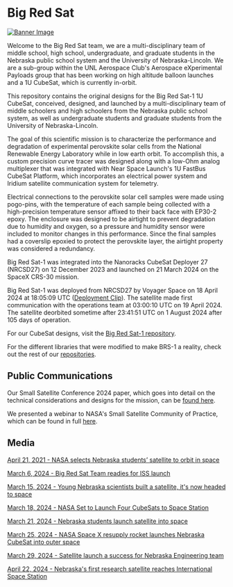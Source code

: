 # Big Red Sat

[![Banner Image](https://github.com/wsarce/Big-Red-Sat-1/blob/main/Images/Banner%20Image.png)](https://github.com/Big-Red-Sat/bigredsat.github.io/blob/main/Banner%20Image.png)

Welcome to the Big Red Sat team, we are a multi-disciplinary team of middle school, high school, undergraduate, and graduate students in the Nebraska public school system and the University of Nebraska-Lincoln.  We are a sub-group within the UNL Aerospace Club's Aerospace eXperimental Payloads group that has been working on high altitude balloon launches and a 1U CubeSat, which is currently in-orbit.

This repository contains the original designs for the Big Red Sat-1 1U CubeSat, conceived, designed, and launched by a multi-disciplinary team of middle schoolers and high schoolers from the Nebraska public school system, as well as undergraduate students and graduate students from the University of Nebraska-Lincoln.  

The goal of this scientific mission is to characterize the performance and degradation of experimental perovskite solar cells from the National Renewable Energy Laboratory while in low earth orbit.  To accomplish this, a custom precision curve tracer was designed along with a low-Ohm analog multiplexer that was integrated with Near Space Launch's 1U FastBus CubeSat Platform, which incorporates an electrical power system and Iridium satellite communication system for telemetry.  

Electrical connections to the perovskite solar cell samples were made using pogo-pins, with the temperature of each sample being collected with a high-precision temperature sensor affixed to their back face with EP30-2 epoxy.  The enclosure was designed to be airtight to prevent degradation due to humidity and oxygen, so a pressure and humidity sensor were included to monitor changes in this performance.  Since the final samples had a coverslip epoxied to protect the perovskite layer, the airtight property was considered a redundancy.

Big Red Sat-1 was integrated into the Nanoracks CubeSat Deployer 27 (NRCSD27) on 12 December 2023 and launched on 21 March 2024 on the SpaceX CRS-30 mission.   

Big Red Sat-1 was deployed from NRCSD27 by Voyager Space on 18 April 2024 at 18:05:09 UTC ([Deployment Clip](https://www.youtube.com/clip/UgkxD5o3cp39FE0SL8AzyLTBCwdvlqdmNVEa)).  The satellite made first communication with the operations team at 03:00:10 UTC on 19 April 2024.  The satellite deorbited sometime after 23:41:51 UTC on 1 August 2024 after 105 days of operation.

For our CubeSat designs, visit the [Big Red Sat-1 repository](https://github.com/Big-Red-Sat/Big-Red-Sat-1).

For the different libraries that were modified to make BRS-1 a reality, check out the rest of our [repositories](https://github.com/orgs/Big-Red-Sat/repositories).

## Public Communications

Our Small Satellite Conference 2024 paper, which goes into detail on the technical considerations and designs for the mission, can be [found here](https://digitalcommons.usu.edu/smallsat/2024/all2024/10/).

We presented a webinar to NASA's Small Satellite Community of Practice, which can be found in full [here](https://www.nasa.gov/smallsat-institute/community-of-practice/big-red-sat-1-nebraskas-first-cubesat-experience-and-lessons-learned-for-our-middle-school-to-graduate-school-team/).

## Media

[April 21, 2021 - NASA selects Nebraska students’ satellite to orbit in space](https://news.unl.edu/newsrooms/today/article/nasa-selects-nebraska-students-satellite-to-orbit-in-space/)

[March 6, 2024 - Big Red Sat Team readies for ISS launch](https://news.unl.edu/newsrooms/today/article/big-red-sat-team-readies-for-iss-launch/)

[March 15, 2024 - Young Nebraska scientists built a satellite, it's now headed to space](https://nebraskapublicmedia.org/en/news/news-articles/young-nebraska-scientists-built-a-satellite-its-now-headed-to-space/)

[March 18, 2024 - NASA Set to Launch Four CubeSats to Space Station](https://blogs.nasa.gov/smallsatellites/2024/03/18/nasa-set-to-launch-four-cubesats-to-space-station/)

[March 21, 2024 - Nebraska students launch satellite into space](https://www.1011now.com/2024/03/21/nebraska-students-launch-satellite-into-space/)

[March 25, 2024 - NASA Space X resupply rocket launches Nebraska CubeSat into outer space](https://engineering.unl.edu/news/240325/nasa_cubesat_launch/)

[March 29, 2024 - Satellite launch a success for Nebraska Engineering team](https://news.unl.edu/newsrooms/today/article/satellite-launch-a-success-for-nebraska-engineering-team/)

[April 22, 2024 - Nebraska's first research satellite reaches International Space Station](https://www.hastingstribune.com/news/nebraskas-first-research-satellite-reaches-international-space-station/article_87f0fb4a-ffdd-11ee-b091-f7073b412070.html)
